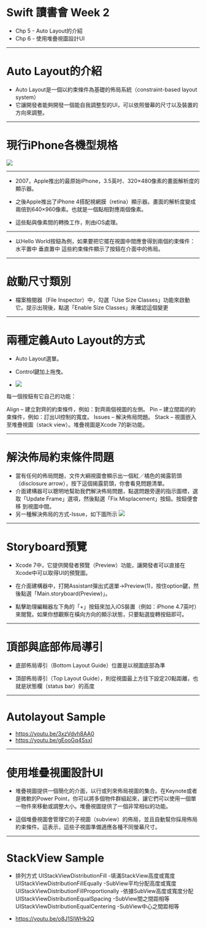 # Swift 讀書會 Week 2
* Chp 5 - Auto Layout的介紹
* Chp 6 - 使用堆疊視圖設計UI

---

# Auto Layout的介紹

* Auto Layout是一個以約束條件為基礎的佈局系統（constraint-based layout system）
* 它讓開發者能夠開發一個能自我調整型的UI，可以依照螢幕的尺寸以及裝置的方向來調整。

---

# 現行iPhone各機型規格
![](https://i.imgur.com/vlekyyd.png)

---

* 2007，Apple推出的最原始iPhone，3.5英吋、320×480像素的畫面解析度的顯示器。

* 之後Apple推出了iPhone 4搭配視網膜（retina）顯示器。畫面的解析度變成兩倍到640×960像素。也就是一個點相對應兩個像素。

* 這些點與像素間的轉換工作，則由iOS處理。

---

* 以Hello World按鈕為例，如果要把它擺在視圖中間應會得到兩個約束條件：
水平置中
垂直置中
這些約束條件顯示了按鈕在介面中的佈局。

---

# 啟動尺寸類別
* 檔案檢閱器（File Inspector）中，勾選「Use Size Classes」功能來啟動它。提示出現後，點選「Enable Size Classes」來確認這個變更

---

# 兩種定義Auto Layout的方式

* Auto Layout選單。
* Control鍵加上拖曳。

* ![](https://i.imgur.com/6JZIm39.png)

每一個按鈕有它自己的功能：

Align – 建立對齊的約束條件，例如：對齊兩個視圖的左側。
Pin – 建立間距的約束條件，例如：訂出UI控制的寬度。
Issues – 解決佈局問題。
Stack – 視圖嵌入至堆疊視圖（stack view）。堆疊視圖是Xcode 7的新功能。

---

# 解決佈局約束條件問題

* 當有任何的佈局問題，文件大綱視圖會顯示出一個紅／橘色的揭露箭頭（disclosure arrow），按下這個揭露箭頭，你會看見問題清單。
* 介面建構器可以聰明地幫助我們解決佈局問題，點選問題旁邊的指示圖標，選取「Update Frame」選項，然後點選「Fix Misplacement」按鈕。按鈕便會移 到視圖中間。
* 另一種解決佈局的方式-Issue，如下圖所示
![](https://i.imgur.com/0glKXST.png)

---
# Storyboard預覽
* Xcode 7中，它提供開發者預覽（Preview）功能，讓開發者可以直接在Xcode中可以取得UI的預覽圖。

* 在介面建構器中，打開Assistant彈出式選單→Preview(1)，按住option鍵，然後點選「Main.storyboard(Preview)」。

* 點擊助理編輯器左下角的「+」按鈕來加入iOS裝置（例如：iPhone 4.7英吋）來閱覽。如果你想觀察在橫向方向的顯示狀態，只要點選旋轉按鈕即可。

---

# 頂部與底部佈局導引

* 底部佈局導引（Bottom Layout Guide）位置是以視圖底部為準

* 頂部佈局導引（Top Layout Guide），則從視圖最上方往下設定20點距離，也就是狀態欄（status bar）的高度

---

# Autolayout Sample

* https://youtu.be/3xzVdvh8AA0
* https://youtu.be/gEooGq4SsxI

---

# 使用堆疊視圖設計UI

* 堆疊視圖提供一個簡化的介面，以行或列來佈局視圖的集合。在Keynote或者是微軟的Power Point，你可以將多個物件群組起來，讓它們可以使用一個單一物件來移動或調整大小。堆疊視圖提供了一個非常相似的功能。

* 這個堆疊視圖會管理它的子視圖（subview）的佈局，並且自動幫你採用佈局約束條件。這表示，這些子視圖準備適應各種不同螢幕尺寸。

---

# StackView Sample

* 排列方式
UIStackViewDistributionFill -填滿StackView高度或寬度
UIStackViewDistributionFillEqually -SubView平均分配高度或寬度
UIStackViewDistributionFillProportionally -依據SubView高度或寬度分配
UIStackViewDistributionEqualSpacing -SubView間之間距相等
UIStackViewDistributionEqualCentering -SubView中心之間距相等

* https://youtu.be/o8J1SIWHk2Q





